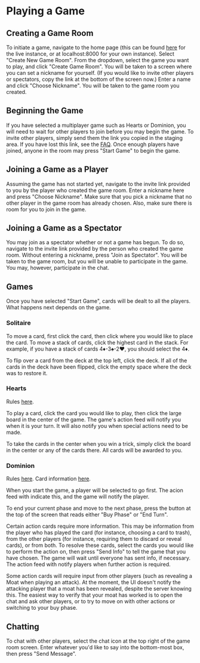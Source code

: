 # Playing a Game

## Creating a Game Room

To initiate a game, navigate to the home page (this can be found [here](http://deckr.mooo.com) for the live instance, or at localhost:8000 for your own instance). Select "Create New Game Room". From the dropdown, select the game you want to play, and click "Create Game Room". You will be taken to a screen where you can set a nickname for yourself. (If you would like to invite other players or spectators, copy the link at the bottom of the screen now.) Enter a name and click "Choose Nickname". You will be taken to the game room you created.

## Beginning the Game

If you have selected a multiplayer game such as Hearts or Dominion, you will need to wait for other players to join before you may begin the game. To invite other players, simply send them the link you copied in the staging area. If you have lost this link, see the [FAQ](#faq). Once enough players have joined, anyone in the room may press "Start Game" to begin the game.

## Joining a Game as a Player

Assuming the game has not started yet, navigate to the invite link provided to you by the player who created the game room. Enter a nickname here and press "Choose Nickname". Make sure that you pick a nickname that no other player in the game room has already chosen. Also, make sure there is room for you to join in the game.

## Joining a Game as a Spectator

You may join as a spectator whether or not a game has begun. To do so, navigate to the invite link provided by the person who created the game room. Without entering a nickname, press "Join as Spectator". You will be taken to the game room, but you will be unable to participate in the game. You may, however, participate in the chat.

## Games

Once you have selected "Start Game", cards will be dealt to all the players. What happens next depends on the game.

### Solitaire

To move a card, first click the card, then click where you would like to place the card. To move a stack of cards, click the highest card in the stack. For example, if you have a stack of cards 4♦-3♠︎-2♥︎, you should select the 4♦.

To flip over a card from the deck at the top left, click the deck. If all of the cards in the deck have been flipped, click the empty space where the deck was to restore it.

### Hearts

Rules [here](http://www.bicyclecards.com/card-games/rule/hearts).

To play a card, click the card you would like to play, then click the large board in the center of the game. The game's action feed will notify you when it is your turn. It will also notify you when special actions need to be made.

To take the cards in the center when you win a trick, simply click the board in the center or any of the cards there. All cards will be awarded to you.

### Dominion

Rules [here](http://riograndegames.com/getFile.php?id=348).
Card information [here](http://dominionstrategy.com/card-lists/dominion-card-list/).

When you start the game, a player will be selected to go first. The acion feed with indicate this, and the game will notify the player.

To end your current phase and move to the next phase, press the button at the top of the screen that reads either "Buy Phase" or "End Turn". 

Certain action cards require more information. This may be information from the player who has played the card (for instance, choosing a card to trash), from the other players (for instance, requiring them to discard or reveal cards), or from both. To resolve these cards, select the cards you would like to perform the action on, then press "Send Info" to tell the game that you have chosen. The game will wait until everyone has sent info, if necessary. The action feed with notify players when further action is required.

Some action cards will require input from other players (such as revealing a Moat when playing an attack). At the moment, the UI doesn't notify the attacking player that a moat has been revealed, despite the server knowing this. The easiest way to verify that your moat has worked is to open the chat and ask other players, or to try to move on with other actions or switching to your buy phase.

## Chatting

To chat with other players, select the chat icon at the top right of the game room screen. Enter whatever you'd like to say into the bottom-most box, then press "Send Message".